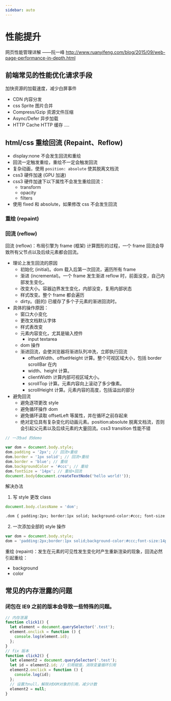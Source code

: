 ```yaml
---
sidebar: auto
---
```


# 性能提升

网页性能管理详解 ——阮一峰 http://www.ruanyifeng.com/blog/2015/09/web-page-performance-in-depth.html

## 前端常见的性能优化请求手段

加快资源的加载速度，减少白屏事件

- CDN 内容分发
- css Sprite 图片合并
- Compress/Gzip 资源文件压缩
- Async/Defer 异步加载
- HTTP Cache HTTP 缓存
  ....

## html/css 重绘回流 (Repaint、Reflow)

- display:none 不会发生回流和重绘
- 回流一定触发重绘，重绘不一定会触发回流
- 复杂动画，使用 `position: absolute` 使其脱离文档流
- css3 硬件加速 (GPU 加速)
- css3 硬件加速下以下属性不会发生重绘回流：
  - transform
  - opacity
  - filters
- 使用 fixed 和 absolute，如果修改 css 不会发生回流

### 重绘 (repaint)

### 回流 (reflow)

回流 (reflow)：布局引擎为 frame (框架) 计算图形的过程，一个 frame 回流会导致所有父节点以及后续元素都会回流。

- 理论上发生回流的原因
  - 初始化 (initial)。dom 载入后第一次回流，遍历所有 frame
  - 渐进 (incremental)。一个 frame 发生渐进 reflow 时，前面没变，自己内部发生变化。
  - 改变大小。容器边界发生变化，内部没变，复用内部状态
  - 样式改变。整个 frame 都会遍历
  - dirty。(脏的) 已缓存了多个子元素的渐进回流时。
- 具体的操作原因：
  - 窗口大小变化
  - 更改文档默认字体
  - 样式表改变
  - 元素内容变化，尤其是输入控件
    - input textarea
  - dom 操作
  - 渐进回流，会使浏览器将渐进队列冲洗，立即执行回流
    - offsetWidth、offsetHeight 计算。整个可视区域大小，包括 border scrollBar 在内
    - width、height 计算。
    - clientWidth 计算内部可视区域大小。
    - scrollTop 计算。元素内容向上滚动了多少像素。
    - scrollHeight 计算。元素内容的高度，包括溢出的部分
- 避免回流
  - 避免逐项更改 style
  - 避免循环操作 dom
  - 避免循环读取 offsetLeft 等属性，并在循环之前存起来
  - 绝对定位具有复杂变化的动画元素。position:absolute 脱离文档流，否则会引起父元素以及后续元素的大量回流。css3 transition 性能不错

```js
// 一次bad 的demo

var dom = document.body.style;
dom.padding = '2px'; // 回流+重绘
dom.border = '1px solid'; // 回流+重绘
dom.border = 'blue'; // 重绘
dom.backgroundColor = '#ccc'; // 重绘
dom.fontSize = '14px'; // 重绘+回流
document.body(document.createTextNode('hello world!'));
```

解决办法

1. 写 style 更改 class

```js
document.body.className = 'dom';
```

```html
.dom { padding:2px; border:1px solid; background-color:#ccc; font-size:14px }
```

2. 一次添加全部的 style 操作

```js
var dom = document.body.style;
dom = 'padding:2px;border:1px solid;background-color:#ccc;font-size:14px';
```

重绘 (repaint)：发生在元素的可见性发生变化时产生重新渲染的现象，回流必然引起重绘：

- background
- color

## 常见的内存泄露的问题

### 闭包在 IE9 之前的版本会导致一些特殊的问题。

```js
// 内存泄漏
function click1() {
  let element = document.querySelector('.test');
  element.onclick = function () {
    console.log(element.id);
  };
}
// fix 版本
function click2() {
  let element2 = document.querySelector('.test');
  let id = element2.id; // 引用赋值，消除变量循环引用
  element2.onclick = function () {
    console.log(id);
  };
  // 设置为null，解除对DOM对象的引用，减少计数
  element2 = null;
}
```
